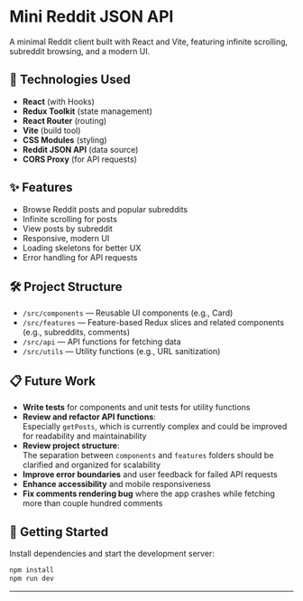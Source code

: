 # Mini Reddit JSON API

A minimal Reddit client built with React and Vite, featuring infinite scrolling, subreddit browsing, and a modern UI.

## 🚀 Technologies Used

- **React** (with Hooks)
- **Redux Toolkit** (state management)
- **React Router** (routing)
- **Vite** (build tool)
- **CSS Modules** (styling)
- **Reddit JSON API** (data source)
- **CORS Proxy** (for API requests)

## ✨ Features

- Browse Reddit posts and popular subreddits
- Infinite scrolling for posts
- View posts by subreddit
- Responsive, modern UI
- Loading skeletons for better UX
- Error handling for API requests

## 🛠️ Project Structure

- `/src/components` — Reusable UI components (e.g., Card)
- `/src/features` — Feature-based Redux slices and related components (e.g., subreddits, comments)
- `/src/api` — API functions for fetching data
- `/src/utils` — Utility functions (e.g., URL sanitization)

## 📋 Future Work

- **Write tests** for components and unit tests for utility functions
- **Review and refactor API functions**:  
  Especially `getPosts`, which is currently complex and could be improved for readability and maintainability
- **Review project structure**:  
  The separation between `components` and `features` folders should be clarified and organized for scalability
- **Improve error boundaries** and user feedback for failed API requests
- **Enhance accessibility** and mobile responsiveness
- **Fix comments rendering bug** where the app crashes while fetching more than couple hundred comments

## 🏁 Getting Started

Install dependencies and start the development server:

```sh
npm install
npm run dev
```

---